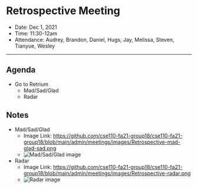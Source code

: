 # Retrospective Meeting
- Date: Dec 1, 2021  
- Time: 11:30-12am
- Attendance: Audrey, Brandon, Daniel, Hugs, Jay, Melissa, Steven, Tianyue, Wesley
---

## Agenda
- Go to Retrium
  - Mad/Sad/Glad
  - Radar

## Notes
- Mad/Sad/Glad
  - Image Link: https://github.com/cse110-fa21-group18/cse110-fa21-group18/blob/main/admin/meetings/images/Retrospective-mad-glad-sad.png
  - ![Mad/Sad/Glad image](/images/Retrospective-mad-glad-sad.png)
- Radar
  - Image Link: https://github.com/cse110-fa21-group18/cse110-fa21-group18/blob/main/admin/meetings/images/Retrospective-radar.png
  - ![Radar image](/images/Retrospective-radar.png)